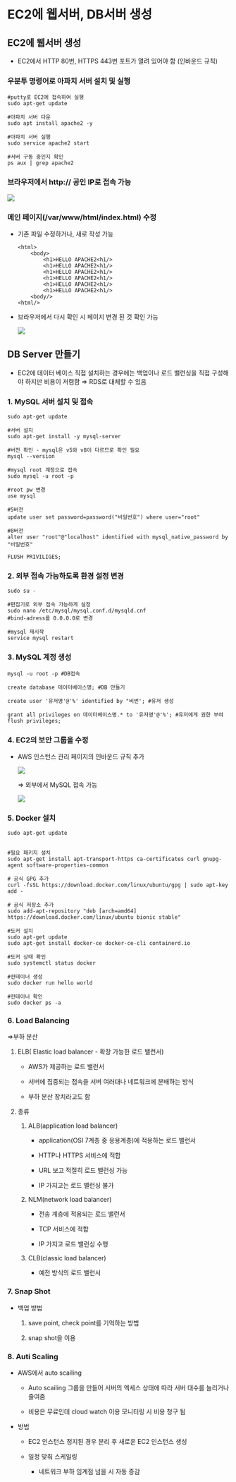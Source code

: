 EC2에 웹서버, DB서버 생성
=================

EC2에 웹서버 생성
-----------

*   EC2에서 HTTP 80번, HTTPS 443번 포트가 열려 있어야 함 (인바운드 규칙)

### 우분투 명령어로 아파치 서버 설치 및 실행

    #putty로 EC2에 접속하여 실행
    sudo apt-get update
    
    #아파치 서버 다운
    sudo apt install apache2 -y
    
    #아파치 서버 실행
    sudo service apache2 start
    
    #서버 구동 중인지 확인
    ps aux | grep apache2

### 브라우저에서 http:// 공인 IP로 접속 가능

[![](EC2%E1%84%8B%E1%85%A6%20%E1%84%8B%E1%85%B0%E1%86%B8%E1%84%89%E1%85%A5%E1%84%87%E1%85%A5,%20DB%E1%84%89%E1%85%A5%E1%84%87%E1%85%A5%20%E1%84%89%E1%85%A2%E1%86%BC%E1%84%89%E1%85%A5%E1%86%BC%200b170bf43e3b44708081d7fc2d8d6ec7/Untitled.png)](EC2%E1%84%8B%E1%85%A6%20%E1%84%8B%E1%85%B0%E1%86%B8%E1%84%89%E1%85%A5%E1%84%87%E1%85%A5,%20DB%E1%84%89%E1%85%A5%E1%84%87%E1%85%A5%20%E1%84%89%E1%85%A2%E1%86%BC%E1%84%89%E1%85%A5%E1%86%BC%200b170bf43e3b44708081d7fc2d8d6ec7/Untitled.png)

### 메인 페이지(/var/www/html/index.html) 수정

*   기존 파일 수정하거나, 새로 작성 가능
    
        <html>
        	<body>
        		<h1>HELLO APACHE2<h1/>
        		<h1>HELLO APACHE2<h1/>
        		<h1>HELLO APACHE2<h1/>
        		<h1>HELLO APACHE2<h1/>
        		<h1>HELLO APACHE2<h1/>
        		<h1>HELLO APACHE2<h1/>
        	<body/>
        <html/>
        
    

*   브라우저에서 다시 확인 시 페이지 변경 된 것 확인 가능
    
    [![](EC2%E1%84%8B%E1%85%A6%20%E1%84%8B%E1%85%B0%E1%86%B8%E1%84%89%E1%85%A5%E1%84%87%E1%85%A5,%20DB%E1%84%89%E1%85%A5%E1%84%87%E1%85%A5%20%E1%84%89%E1%85%A2%E1%86%BC%E1%84%89%E1%85%A5%E1%86%BC%200b170bf43e3b44708081d7fc2d8d6ec7/Untitled%201.png)](EC2%E1%84%8B%E1%85%A6%20%E1%84%8B%E1%85%B0%E1%86%B8%E1%84%89%E1%85%A5%E1%84%87%E1%85%A5,%20DB%E1%84%89%E1%85%A5%E1%84%87%E1%85%A5%20%E1%84%89%E1%85%A2%E1%86%BC%E1%84%89%E1%85%A5%E1%86%BC%200b170bf43e3b44708081d7fc2d8d6ec7/Untitled%201.png)
    

DB Server 만들기
-------------

*   EC2에 데이터 베이스 직접 설치하는 경우에는 백업이나 로드 밸런싱을 직접 구성해야 하지만 비용이 저렴함 ⇒ RDS로 대체할 수 있음

### 1\. MySQL 서버 설치 및 접속

    sudo apt-get update
    
    #서버 설치
    sudo apt-get install -y mysql-server
    
    #버전 확인 - mysql은 v5와 v8이 다르므로 확인 필요
    mysql --version
    
    #mysql root 계정으로 접속
    sudo mysql -u root -p

    #root pw 변경
    use mysql
    
    #5버전
    update user set password=password("비밀번호") where user="root"
    
    #8버전
    alter user "root"@"localhost" identified with mysql_native_password by "비밀번호"
    
    FLUSH PRIVILIGES;

### 2\. 외부 접속 가능하도록 환경 설정 변경

    sudo su - 
    
    #편집기로 외부 접속 가능하게 설정
    sudo nano /etc/mysql/mysql.conf.d/mysqld.cnf
    #bind-adress를 0.0.0.0로 변경
    
    #mysql 재시작
    service mysql restart

### 3\. MySQL 계정 생성

    mysql -u root -p #DB접속
    
    create database 데이터베이스명; #DB 만들기
    
    create user '유저명'@'%' identified by "비번'; #유저 생성
    
    grant all privileges on 데이터베이스명.* to '유저명'@'%'; #유저에게 권한 부여
    flush privileges;

### 4\. EC2의 보안 그룹을 수정

*   AWS 인스턴스 관리 페이지의 인바운드 규칙 추가
    
    [![](EC2%E1%84%8B%E1%85%A6%20%E1%84%8B%E1%85%B0%E1%86%B8%E1%84%89%E1%85%A5%E1%84%87%E1%85%A5,%20DB%E1%84%89%E1%85%A5%E1%84%87%E1%85%A5%20%E1%84%89%E1%85%A2%E1%86%BC%E1%84%89%E1%85%A5%E1%86%BC%200b170bf43e3b44708081d7fc2d8d6ec7/Untitled%202.png)](EC2%E1%84%8B%E1%85%A6%20%E1%84%8B%E1%85%B0%E1%86%B8%E1%84%89%E1%85%A5%E1%84%87%E1%85%A5,%20DB%E1%84%89%E1%85%A5%E1%84%87%E1%85%A5%20%E1%84%89%E1%85%A2%E1%86%BC%E1%84%89%E1%85%A5%E1%86%BC%200b170bf43e3b44708081d7fc2d8d6ec7/Untitled%202.png)
    
    ⇒ 외부에서 MySQL 접속 가능
    
    [![](EC2%E1%84%8B%E1%85%A6%20%E1%84%8B%E1%85%B0%E1%86%B8%E1%84%89%E1%85%A5%E1%84%87%E1%85%A5,%20DB%E1%84%89%E1%85%A5%E1%84%87%E1%85%A5%20%E1%84%89%E1%85%A2%E1%86%BC%E1%84%89%E1%85%A5%E1%86%BC%200b170bf43e3b44708081d7fc2d8d6ec7/Untitled%203.png)](EC2%E1%84%8B%E1%85%A6%20%E1%84%8B%E1%85%B0%E1%86%B8%E1%84%89%E1%85%A5%E1%84%87%E1%85%A5,%20DB%E1%84%89%E1%85%A5%E1%84%87%E1%85%A5%20%E1%84%89%E1%85%A2%E1%86%BC%E1%84%89%E1%85%A5%E1%86%BC%200b170bf43e3b44708081d7fc2d8d6ec7/Untitled%203.png)
    

### 5\. Docker 설치

    sudo apt-get update
    
    
    #필요 패키지 설치
    sudo apt-get install apt-transport-https ca-certificates curl gnupg-agent software-properties-common
    
    # 공식 GPG 추가
    curl -fsSL https://download.docker.com/linux/ubuntu/gpg | sudo apt-key add -
    
    # 공식 저장소 추가 
    sudo add-apt-repository "deb [arch=amd64] https://download.docker.com/linux/ubuntu bionic stable"
    
    #도커 설치
    sudo apt-get update 
    sudo apt-get install docker-ce docker-ce-cli containerd.io
    
    #도커 상태 확인
    sudo systemctl status docker
    
    #컨테이너 생성
    sudo docker run hello world
    
    #컨테이너 확인
    sudo docker ps -a

### 6\. Load Balancing

⇒부하 분산

1.  ELB( Elastic load balancer - 확장 가능한 로드 밸런서)
    
    *   AWS가 제공하는 로드 밸런서
    
    *   서버에 집중되는 접속을 서버 여러대나 네트워크에 분배하는 방식
    
    *   부하 분산 장치라고도 함

2.  종류
    
    1.  ALB(application load balancer)
        
        *   application(OSI 7계층 중 응용계층)에 적용하는 로드 밸런서
        
        *   HTTP나 HTTPS 서비스에 적합
        
        *   URL 보고 적절히 로드 밸런싱 가능
        
        *   IP 가지고는 로드 밸런싱 불가
    
    2.  NLM(network load balancer)
        
        *   전송 계층에 적용되는 로드 밸런서
        
        *   TCP 서비스에 적합
        
        *   IP 가지고 로드 밸런싱 수행
    
    3.  CLB(classic load balancer)
        *   예전 방식의 로드 밸런서

### 7\. Snap Shot

*   백업 방법
    
    1.  save point, check point를 기억하는 방법
    
    2.  snap shot을 이용

### 8\. Auti Scaling

*   AWS에서 auto scailing
    
    *   Auto scailing 그룹을 만들어 서버의 엑세스 상태에 따라 서버 대수를 늘리거나 줄여줌
    
    *   비용은 무료인데 cloud watch 이용 모니터링 시 비용 청구 됨

*   방법
    
    *   EC2 인스턴스 정지된 경우 분리 후 새로운 EC2 인스턴스 생성
    
    *   일정 맞춰 스케일링
        *   네트워크 부하 임계점 넘을 시 자동 증감
